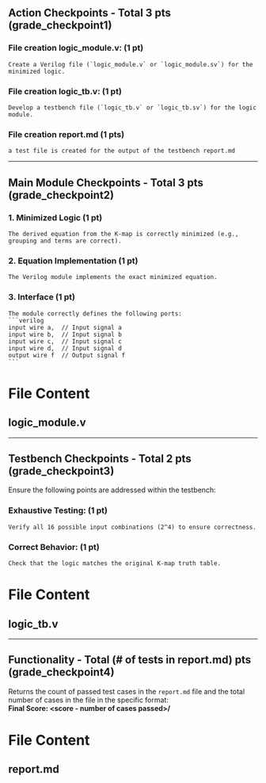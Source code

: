 ## Action Checkpoints - Total 3 pts (grade_checkpoint1)

### File creation logic_module.v: (1 pt)
    Create a Verilog file (`logic_module.v` or `logic_module.sv`) for the minimized logic.

### File creation logic_tb.v: (1 pt)
    Develop a testbench file (`logic_tb.v` or `logic_tb.sv`) for the logic module.
    
### File creation report.md (1 pts)
    a test file is created for the output of the testbench report.md 

---

## Main Module Checkpoints - Total 3 pts (grade_checkpoint2)

### 1. Minimized Logic (1 pt)
    The derived equation from the K-map is correctly minimized (e.g., grouping and terms are correct).

### 2. Equation Implementation (1 pt)
    The Verilog module implements the exact minimized equation.

### 3. Interface (1 pt)
    The module correctly defines the following ports:  
    ```verilog
    input wire a,  // Input signal a  
    input wire b,  // Input signal b  
    input wire c,  // Input signal c  
    input wire d,  // Input signal d  
    output wire f  // Output signal f  
    ```

# File Content

## logic_module.v

---

## Testbench Checkpoints - Total 2 pts (grade_checkpoint3)

Ensure the following points are addressed within the testbench:

### Exhaustive Testing: (1 pt)
    Verify all 16 possible input combinations (2^4) to ensure correctness.

### Correct Behavior: (1 pt)
    Check that the logic matches the original K-map truth table.


# File Content

## logic_tb.v

---

## Functionality - Total (# of tests in report.md) pts (grade_checkpoint4)

Returns the count of passed test cases in the `report.md` file and the total number of cases in the file in the specific format:  
**Final Score: <score - number of cases passed>/<total number of cases>**

# File Content

## report.md
